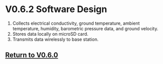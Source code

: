 # V0.6.2 Software Design

1. Collects electrical conductivity, ground temperature, ambient temperature, humidity, barometric pressure data, and ground velocity.
2. Stores data locally on microSD card.
3. Transmits data wirelessly to base station.

## [Return to V0.6.0](https://github.com/ARTS-Laboratory/Smart-Penetrometer-with-Edge-Computing-and-Intelligent-Embedded-Systems/blob/main/V0/V0.6/V0.6.0)
